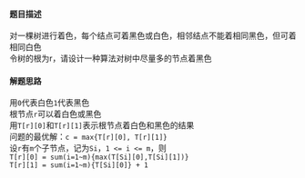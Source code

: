 #### 题目描述
对一棵树进行着色，每个结点可着黑色或白色，相邻结点不能着相同黑色，但可着相同白色  
令树的根为r，请设计一种算法对树中尽量多的节点着黑色

#### 解题思路
用`0`代表白色`1`代表黑色    
根节点`r`可以着白色或黑色  
用`T[r][0]`和`T[r][1]`表示根节点着白色和黑色的结果  
问题的最优解：`c = max{T[r][0], T[r][1]}`  
设`r`有`m`个子节点，记为`Si`，`1 <= i <= m`，则  
`T[r][0] = sum(i=1~m){max(T[Si][0],T[Si][1])}`  
`T[r][1] = sum(i=1~m){T[Si][0]} + 1`